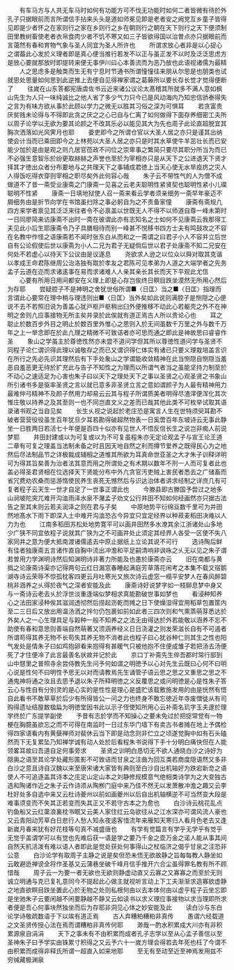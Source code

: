 <!-- { "loadSidebar": true } -->
　　有车马方与人共无车马时如何有功能方可不伐无功能时如何二者皆微有待於外孔子只据眼前而言所谓信手拈来头头是道如师冕见即是老者安之阙党互乡童子皆得见即是少者怀之在家则行之家在乡则行之乡在朝则行之朝在天下则行之天下便须制田里教树畜使老者衣帛食肉少者不饥不寒又如三子皆欲得国以治曽点亦只据眼前而言蔼然有春和育物气象与圣人同宜为圣人所许也
　　所谓求放心者非是以心捉心之谓葢此心发於义理者即是真心便当推行若发不以正与虽正发不以时及泛泛思虑方是放心要就那放时即提转来便无事伊川曰心本善流而为恶乃放也此语视诸儒为最精
　　人之思虑多是触类而生无有宁息时节通书所谓憧憧往来朋从尔思是也朋类也试就思处思量如何思到此逆推上去便自见得禅家谓之葛藤所以要长存长觉才觉得便断了
　　往嵗在山东答都宪唐虞佐书云近来诸公议论太髙稽其所就多不满人意如枫山先生为人只一味纯诚比之他人省了多少气力只今已是风动海内乃知忠信骄泰得失之言为有味方欲从事於此顾以学力之微无以胜其习俗之深为可惧耳
　　若贪富贵厌贫贱未论得与不得即此贪之厌之之心已自与仁离了如何做得下面存养细密工夫所以周子论学以无欲为要其论颜之不改其乐必以能见其大为先也周子此论直超脱宜其胸次洒落如光风霁月也耶
　　委吏即今之所谓仓官以大圣人居之亦只是谨其出纳使会计当而已乘田即今之上林苑以大圣人居之亦只是时其水草使牛羊茁壮长而已安能少加於是由是观之则凢居官莅政不问位之崇卑事之繁简只要尽其职分所当为而已不必强生意智乐於纷更取赫赫之声誉也至於为宰相亦只是从天下之公进退天下贤才择其才徳出众者分布要地与之共理天下之事辅成君徳上当天心使无水旱疫疠之灾人人得饭吃得衣穿则宰相之职尽矣外此何容心哉
　　朱子云不带性气的人为僧不成做道不了昔一斋受业康斋之门康斋一见喜之云老夫聪明性紧贤契也聪明性紧小儿璨聪明不性紧
　　康斋一日填地狱使人召一斋来看云学者须亲细务一斋早年豪迈不屑细务由是折节向学在书馆虽扫除之事必躬自为之不责备家僮
　　康斋有斋规凢四方来学者禀见其泛泛来往者令不必禀盖以世既无人不得不以师道自尊一峰未第时一日同廖简来访康斋不出时一斋在彼谓此亦有志知名之士如何不见康斋云我那得工夫见此小后生耶康斋令乃子具膳相待而别一峰甚不悦移书四方士夫有鸣鼓攻之不容在名教中作怪之语康斋若不闻时张东白从而和之一斋谓之曰君子小人不容并立后世自有公论假使后世以康斋为小人二兄为君子无疑倘后世以君子处康斋不知二兄安在何处不若虚心以待天下公议由是议遂息
　　尧欲求人逊之以位众以舜对取其克谐以孝成王命君陈继周公治洛独有取於孝友之君陈可见孝弟为人道之大端学者之先务孟子云道在迩而求诸逺事在易而求诸难人人亲其亲长其长而天下平观此尤信
　　心要有所用日用间都安在义理上即是心存岂俟终日瞑目跌坐漠然无所用心然后为存耶
　　尝疑腔子不是神明之舍犹世俗所谓■〈日匡〉当之■〈日匡〉指理而言谓此心要常在理中稍与理违则出■〈日匡〉当外矣如此说则满腔子是恻隠之心便说不去不若照旧说为善盖心犹戸枢戸枢稍出臼外便推移不动此心若躯壳之外不在神明之舍则凢应事接物无所主矣并录於此俟就有道正焉古人所以贵论心也
　　耳之聪止於数百步外目之明止於数百里外惟心之思则入於无间虽数千万里之外与数千万年之上一举念即在於此凢理之精微不可致诘者亦可思而通之即此是神故思曰睿睿作圣
　　象山之学虽主於尊徳性然亦未尝不道问学但其所以尊徳性道问学与圣贤不同程子论仁谓识得此理以诚敬存之而已又谓识得仁体实有诸已只要义理栽培盖言识在所行之先必先识其理然后有下手处象山之学谓能收敛精神在此当恻隠自恻隠当羞恶自羞恶更无待於扩充此与告子不知性之为理而以所谓气者当之虽能坚持力制至於不动心之速适足为心害也朱子曰以天下之理处天下之事以圣贤之心观圣贤之书象山所引诸书多是驱率圣贤之言以就已意多非圣贤立言之意如谓颜子为人最有精神用力最难仲弓精神不及颜子然用力却易云云其与程子所谓质美者明得尽渣滓便浑化其次惟庄敬以持养之及其至则一也不同岂直文义之差而已哉其他此类不可枚举试取其语录诸书观之当自见矣
　　长生乆视之说起於老庄恐是寓言人生在世特须臾耳勘不破者营营役役虽生百年犹旦夕耳若勘得破超然物表一日奚啻百年东坡诗云无事此静坐一日胜两日若活七十年便是百四十似亦有见世人不悟反信长生之说岂非痴人前说梦耶
　　井田封建或以为可复或以为不可复虽程朱亦无定论观孟子与宣王论王道二章有可复之理盖当法制未备之时且因天地自然之利而撙节爱养之既得民心为之地然后尽法制品节之详极裁成辅相之道惟其所欲为耳真命世亚圣之大才朱子训释详明可为得其旨矣善为治者法其意而用之所谓处之有术期以数年不刑一人而可复者此也盖必得圣君贤相在位选择天下贤能分布中外凢贪官汚吏贼上害民者悉去之广储畜而省冗费劝农桑而惩游惰使民养生丧死无憾然后与识达治体者讲求经制之详庶几有可复者程子云天生一世才自足了一世事正谓此也
　　今滕县即古滕国予尝过之地多山涧坡陀突兀难开沟洫雨泽水泉不潴孟子劝文公行井田不知如何经画然亦只据古法告之至其末则云若夫润泽之则在君与子矣
　　中原地势平衍绵亘数千里可为井田然地髙水下雨下即深入土中难开沟洫恐古今异宜只宜定经界以种菽麦稻田决难以人力为也
　　江南多稻田苏松处地势寛平可以画井田然多水潦其余江浙诸处山多地少广狭不同宜依程子说就其广狭为之不可画井处止须定其经界人各受一区使不失八家同井之意为便大抵南渡诸儒逺去中原止据纸上立论其说不可行
　　选诗陶后鲜有佳者独康斋五言诸作直自胸中流出冲澹和平足嗣清响非讽咏之乆无以见之朱子谓若曽用力学渊明诗然后知渊明诗非著力所能及也愚於康斋亦云
　　旧在南都与黄撝之论康斋诗渠亦记得两句云红日漏窓春睡起满庭芳草落花闲考之本集不载又宿鹅湖寺诗云荣辱不惊孤枕客四更云月吐寒光又旅次诗云虚窓一榻平安梦人在春风醉碧桃非涵养之乆得於夜气之深者安能及此
　　康斋诗好说梦字如一枝聊息梦中身又与一斋诗云老去乆於浮世淡重逢端似梦相求真能勘破世事如梦也
　　看浸种知养心之法田家浸种俟其滋润透彻然后捞起沥乾而摊之日下使燥湿得宜用稻草包置筐内至二三日后又放出用温汤洒之拌匀仍包裹如前如此者三四次则和气熏蒸萌芽悉达於外矣人之一心生理具足与榖种一般不知养之之法无由得达於外若能敬以涵养不忘不助使有春和意思则善端自然萌著又须涵养经义日日浇灌之则发荣滋长自有不可遏者所谓苟得其养无物不长苟失其养无物不消者此也程子曰心犹谷种仁则其生之性也阳气发处是情朱子曰如鸡抱卵看来抱得有甚暖气只被他抱不住便成雏子若把汤去汤便死了才住便冷了此言最善名状故并记於此
　　京口丁补斋先生倅吾郡时常行部到山中憇里之普照寺余尝侍教先生问予何如谓之明徳予以心对先生云既曰心何不曰明心说是性何不曰明性予思无以对而请教焉先生诵管子语云思之思之又重思之思之不通鬼神将通之汝且去思予退以朱子所释明徳之义反覆思之或问明徳是心是性朱子答云心与性自有分别灵的是心实的是性性是理心是盛贮该载敷施发用的由是恍然有悟自此看书不敢草草於后少有所得皆公一问之力也终身不敢忘徳近年寺废僧徙从有司购得遗址结屋数楹扁为明徳堂因书此以示子侄使知所用心云补斋名玑字玉夫邃於理学终於广东提学副使
　　予昔有志於学而不知操心之要未免过於把捉常觉有一物梗在胸臆虽欲忘之而不可得在南监时一日过东华门墙下有卖古书者摊在地上予偶检得四家语看内有黄蘖禅师对裴休云当下即是动念则非伫立之顷遂觉胸中如有石头磕然而下无复累坠乃知禅学诚有动人处於后看程朱书说得下手十分明白痛快但在人能领畧耳故曰吾道自足何事旁求
　　圣贤之训明白恳切无不欲人通晓白沙之诗好为隠奥之语至其论学处藏形匿影不可致诘而甘泉之注曲为回互类若商度隠语然又多非白沙之意且诗自汉魏以来至唐宋诸大家皆有典则至白沙自出机轴好为跌宕新竒之语使人不可追逐盖其诗本之庄定山定山本之刘静修规模意气绝相类诗学为之大变独古选和陶诸作近之朱子云作诗须从陶栁门庭中来乃佳不然无以发萧散冲澹之趣又云李杜好处多自选中来又云杜诗夔州以前如画夔州以后自出机轴横逆不可当然变大段是难事须变而不失其正若变而失其正又不若守古本之为愈也
　　白沙诗云桃花乱点钓鱼船又云红蕖浪裏枕书眠又云美人家住红云岛欲往从之江水深亦可谓风流人豪也又云青阳动芳草白日悲行人愁人知永夜逺客惜流年来雁知天寒归人看月色老去又逢新嵗月春来犹有好花枝等句真不减盛唐也
　　有学有觉篇言有学乎无学乎有觉乎无觉乎盖谓学可以有觉也先难后获一语是学之要乃千金之壶万金之诺人能从事其间自然天机活泼有难以语人者即此是觉处获处何事得山之杖临济之偈乎甘泉之注恐非公意
　　白沙论学有取周子主静之说是矣但恐未悟无欲故静之旨每每教人静坐如云敢避迯禅谤全将作圣基又云蒲巷坐破千峰月信手推开六合尘虽得罪名教有所不顾惜哉
　　周子云一为要一者无欲也无欲则静虚动直又云寡之又寡寡之而至於无则诚立明通与克已复礼意同今不提起此心做主就视听言动上下工夫渐渐求造寡欲虚静之地直欲瞑目趺坐置此心於无物之处则私根何由以去本体何由以虚乎程子云坐忘即是坐驰朱子云要闲越不闲要静越不静又云如读书以求义理应事接物以求当理即所求者便是吾心何事块然独坐而后为存耶非洞见心体之妙安能及此
　　读白沙与东白论学诗敬疏数语于下以竢有道正焉
　　古人弃糟粕糟粕非真传
　　愚谓六经载道之文圣贤传授心法在焉而谓糟粕非真传何耶
　　渺哉一酌水积累成大川亦有非积累源泉自涓涓
　　天下之事未有不由积累而成者孔子志学以至从心孟子善信以至圣神朱子曰予学实由铢累寸积得之又云予六十一嵗方理会得若去年死也枉了今谓不由积累而成得非释氏所谓一超直入如来地耶
　　至无有至动至近至神焉发用兹不穷缄藏极渊泉
